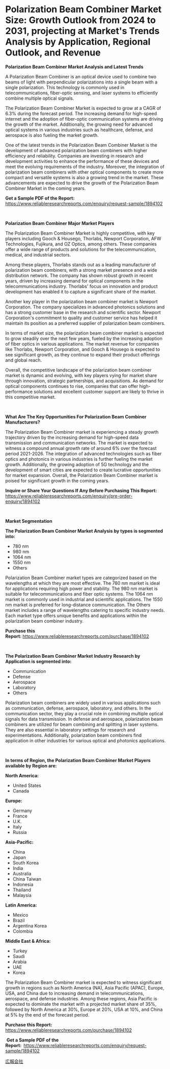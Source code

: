 <p><h1>Polarization Beam Combiner Market Size: Growth Outlook from 2024 to 2031, projecting at Market's Trends Analysis by Application, Regional Outlook, and Revenue</h1></p><p><strong>Polarization Beam Combiner Market Analysis and Latest Trends</strong></p>
<p><p>A Polarization Beam Combiner is an optical device used to combine two beams of light with perpendicular polarizations into a single beam with a single polarization. This technology is commonly used in telecommunications, fiber-optic sensing, and laser systems to efficiently combine multiple optical signals.</p><p>The Polarization Beam Combiner Market is expected to grow at a CAGR of 6.3% during the forecast period. The increasing demand for high-speed internet and the adoption of fiber-optic communication systems are driving the growth of the market. Additionally, the growing need for advanced optical systems in various industries such as healthcare, defense, and aerospace is also fueling the market growth.</p><p>One of the latest trends in the Polarization Beam Combiner Market is the development of advanced polarization beam combiners with higher efficiency and reliability. Companies are investing in research and development activities to enhance the performance of these devices and meet the evolving requirements of the industry. Moreover, the integration of polarization beam combiners with other optical components to create more compact and versatile systems is also a growing trend in the market. These advancements are expected to drive the growth of the Polarization Beam Combiner Market in the coming years.</p></p>
<p><strong>Get a Sample PDF of the Report:&nbsp;</strong> <a href="https://www.reliableresearchreports.com/enquiry/request-sample/1894102">https://www.reliableresearchreports.com/enquiry/request-sample/1894102</a></p>
<p>&nbsp;</p>
<p><strong>Polarization Beam Combiner Major Market Players</strong></p>
<p><p>The Polarization Beam Combiner Market is highly competitive, with key players including Gooch & Housego, Thorlabs, Newport Corporation, AFW Technologies, Fujikura, and OZ Optics, among others. These companies offer a wide range of products and solutions for the telecommunication, medical, and industrial sectors.</p><p>Among these players, Thorlabs stands out as a leading manufacturer of polarization beam combiners, with a strong market presence and a wide distribution network. The company has shown robust growth in recent years, driven by increasing demand for optical components in the telecommunications industry. Thorlabs' focus on innovation and product development has enabled it to capture a significant share of the market.</p><p>Another key player in the polarization beam combiner market is Newport Corporation. The company specializes in advanced photonics solutions and has a strong customer base in the research and scientific sector. Newport Corporation's commitment to quality and customer service has helped it maintain its position as a preferred supplier of polarization beam combiners.</p><p>In terms of market size, the polarization beam combiner market is expected to grow steadily over the next few years, fueled by the increasing adoption of fiber optics in various applications. The market revenue for companies like Thorlabs, Newport Corporation, and Gooch & Housego is expected to see significant growth, as they continue to expand their product offerings and global reach.</p><p>Overall, the competitive landscape of the polarization beam combiner market is dynamic and evolving, with key players vying for market share through innovation, strategic partnerships, and acquisitions. As demand for optical components continues to rise, companies that can offer high-performance solutions and excellent customer support are likely to thrive in this competitive market.</p></p>
<p>&nbsp;</p>
<p><strong>What Are The Key Opportunities For Polarization Beam Combiner Manufacturers?</strong></p>
<p><p>The Polarization Beam Combiner market is experiencing a steady growth trajectory driven by the increasing demand for high-speed data transmission and communication networks. The market is expected to witness a compound annual growth rate of around 6% over the forecast period 2021-2026. The integration of advanced technologies such as fiber optics and photonics in various industries is further fueling the market growth. Additionally, the growing adoption of 5G technology and the development of smart cities are expected to create lucrative opportunities for market expansion. Overall, the Polarization Beam Combiner market is poised for significant growth in the coming years.</p></p>
<p><strong>Inquire or Share Your Questions If Any Before Purchasing This Report:</strong> <a href="https://www.reliableresearchreports.com/enquiry/pre-order-enquiry/1894102">https://www.reliableresearchreports.com/enquiry/pre-order-enquiry/1894102</a></p>
<p>&nbsp;</p>
<p><strong>Market Segmentation</strong></p>
<p><strong>The Polarization Beam Combiner Market Analysis by types is segmented into:</strong></p>
<p><ul><li>780 nm</li><li>980 nm</li><li>1064 nm</li><li>1550 nm</li><li>Others</li></ul></p>
<p><p>Polarization Beam Combiner market types are categorized based on the wavelengths at which they are most effective. The 780 nm market is ideal for applications requiring high power and stability. The 980 nm market is suitable for telecommunications and fiber optic systems. The 1064 nm market is commonly used in industrial and scientific applications. The 1550 nm market is preferred for long-distance communication. The Others market includes a range of wavelengths catering to specific industry needs. Each market type offers unique benefits and applications within the polarization beam combiner industry.</p></p>
<p><strong>Purchase this Report:&nbsp;</strong><a href="https://www.reliableresearchreports.com/purchase/1894102">https://www.reliableresearchreports.com/purchase/1894102</a></p>
<p>&nbsp;</p>
<p><strong>The Polarization Beam Combiner Market Industry Research by Application is segmented into:</strong></p>
<p><ul><li>Communication</li><li>Defense</li><li>Aerospace</li><li>Laboratory</li><li>Others</li></ul></p>
<p><p>Polarization beam combiners are widely used in various applications such as communication, defense, aerospace, laboratory, and others. In the communication sector, they play a crucial role in combining multiple optical signals for data transmission. In defense and aerospace, polarization beam combiners are utilized for beam combining and splitting in laser systems. They are also essential in laboratory settings for research and experimentations. Additionally, polarization beam combiners find application in other industries for various optical and photonics applications.</p></p>
<p>&nbsp;</p>
<p><strong>In terms of Region, the Polarization Beam Combiner Market Players available by Region are:</strong></p>
<p>
    <p> <strong> North America: </strong>
        <ul>
            <li>United States</li>
            <li>Canada</li>
        </ul>
        </p> 
    <p> <strong> Europe: </strong>
        <ul>
            <li>Germany</li>
            <li>France</li>
            <li>U.K.</li>
            <li>Italy</li>
            <li>Russia</li>
        </ul>
        </p> 
    <p> <strong> Asia-Pacific: </strong>
        <ul>
            <li>China</li>
            <li>Japan</li>
            <li>South Korea</li>
            <li>India</li>
            <li>Australia</li>
            <li>China Taiwan</li>
            <li>Indonesia</li>
            <li>Thailand</li>
            <li>Malaysia</li>
        </ul>
        </p> 
    <p> <strong> Latin America: </strong>
        <ul>
            <li>Mexico</li>
            <li>Brazil</li>
            <li>Argentina Korea</li>
            <li>Colombia</li>
        </ul>
        </p> 
    <p> <strong> Middle East & Africa: </strong>
        <ul>
            <li>Turkey</li>
            <li>Saudi</li>
            <li>Arabia</li>
            <li>UAE</li>
            <li>Korea</li>
        </ul>
    </p>
    </p>
<p><p>The Polarization Beam Combiner market is expected to witness significant growth in regions such as North America (NA), Asia Pacific (APAC), Europe, USA, and China due to increasing demand in telecommunications, aerospace, and defense industries. Among these regions, Asia Pacific is expected to dominate the market with a projected market share of 35%, followed by North America at 30%, Europe at 20%, USA at 10%, and China at 5% by the end of the forecast period.</p></p>
<p><strong>Purchase this Report: </strong><a href="https://www.reliableresearchreports.com/purchase/1894102">https://www.reliableresearchreports.com/purchase/1894102</a></p>
<p>&nbsp;<strong>Get a Sample PDF of the Report:&nbsp;&nbsp;</strong><a href="https://www.reliableresearchreports.com/enquiry/request-sample/1894102">https://www.reliableresearchreports.com/enquiry/request-sample/1894102</a></p>
<p><strong></strong></p>
<p><p><a href="https://github.com/oafhukehf4709715/Market-Research-Report-List-1/blob/main/281693011936.md">広報会社</a></p></p>